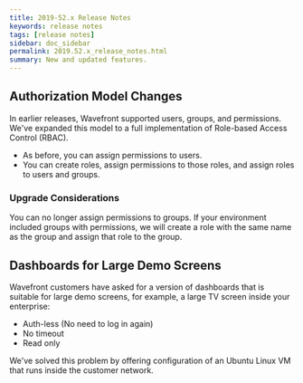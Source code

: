 ```yaml
---
title: 2019-52.x Release Notes
keywords: release notes
tags: [release notes]
sidebar: doc_sidebar
permalink: 2019.52.x_release_notes.html
summary: New and updated features.
---
```


## Authorization Model Changes

In earlier releases, Wavefront supported users, groups, and permissions. We've expanded this model to a full implementation of Role-based Access Control (RBAC).
* As before, you can assign permissions to users.
* You can create roles, assign permissions to those roles, and assign roles to users and groups.

### Upgrade Considerations

You can no longer assign permissions to groups. If your environment included groups with permissions, we will create a role with the same name as the group and assign that role to the group.

## Dashboards for Large Demo Screens

Wavefront customers have asked for a version of dashboards that is suitable for large demo screens, for example, a large TV screen inside your enterprise:
* Auth-less (No need to log in again)
* No timeout
* Read only

We've solved this problem by offering configuration of an Ubuntu Linux VM that runs inside the customer network.

<!---https://wavefront.atlassian.net/browse/MONIT-17445--->
